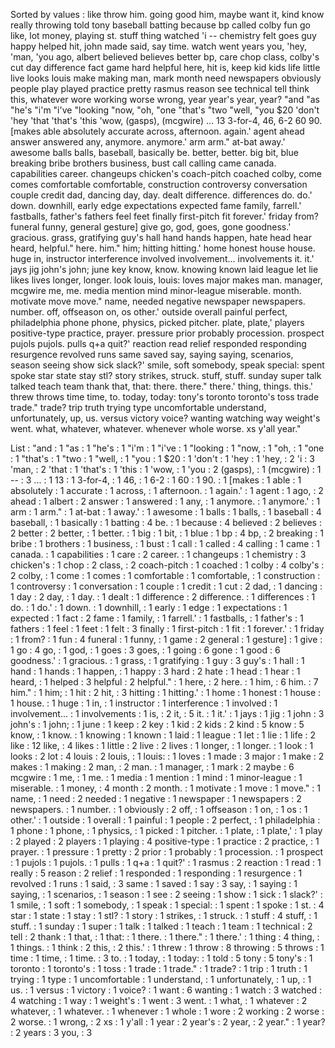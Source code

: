 Sorted by values :
like throw him. going good him, maybe want it, kind know really throwing told tony baseball batting because bp called colby fun go like, lot money, playing st. stuff thing watched 'i -- chemistry felt goes guy happy helped hit, john made said, say time. watch went years you, 'hey, 'man, 'you ago, albert believed believes better bp, care chop class, colby's cut day difference fact game hard helpful here, hit is, keep kid kids life little live looks louis make making man, mark month need newspapers obviously people play played practice pretty rasmus reason see technical tell think this, whatever wore working worse wrong, year year's year, year? "and "as "he's "i'm "i've "looking "now, "oh, "one "that's "two "well, "you $20 'don't 'hey 'that 'that's 'this 'wow, (gasps), (mcgwire) ... 13 3-for-4, 46, 6-2 60 90. [makes able absolutely accurate across, afternoon. again.' agent ahead answer answered any, anymore. anymore.' arm arm." at-bat away.' awesome balls balls, baseball, basically be. better, better. big bit, blue breaking bribe brothers business, bust call calling came canada. capabilities career. changeups chicken's coach-pitch coached colby, come comes comfortable comfortable, construction controversy conversation couple credit dad, dancing day, day. dealt difference. differences do. do.' down. downhill, early edge expectations expected fame family, farrell.' fastballs, father's fathers feel feet finally first-pitch fit forever.' friday from? funeral funny, general gesture] give go, god, goes, gone goodness.' gracious. grass, gratifying guy's hall hand hands happen, hate head hear heard, helpful." here. him." him; hitting hitting.' home honest house house. huge in, instructor interference involved involvement... involvements it. it.' jays jig john's john; june key know, know. knowing known laid league let lie likes lives longer, longer. look louis, louis: loves major makes man. manager, mcgwire me, me. media mention mind minor-league miserable. month. motivate move move." name, needed negative newspaper newspapers. number. off, offseason on, os other.' outside overall painful perfect, philadelphia phone phone, physics, picked pitcher. plate, plate,' players positive-type practice, prayer. pressure prior probably procession. prospect pujols pujols. pulls q+a quit?' reaction read relief responded responding resurgence revolved runs same saved say, saying saying, scenarios, season seeing show sick slack?' smile, soft somebody, speak special: spent spoke star state stay stl? story strikes, struck. stuff, stuff. sunday super talk talked teach team thank that, that: there. there." there.' thing, things. this.' threw throws time time, to. today, today: tony's toronto toronto's toss trade trade." trade? trip truth trying type uncomfortable understand, unfortunately, up, us. versus victory voice? wanting watching way weight's went. what, whatever, whatever. whenever whole worse. xs y'all year." 

List :
"and : 1
"as : 1
"he's : 1
"i'm : 1
"i've : 1
"looking : 1
"now, : 1
"oh, : 1
"one : 1
"that's : 1
"two : 1
"well, : 1
"you : 1
$20 : 1
'don't : 1
'hey : 1
'hey, : 2
'i : 3
'man, : 2
'that : 1
'that's : 1
'this : 1
'wow, : 1
'you : 2
(gasps), : 1
(mcgwire) : 1
-- : 3
... : 1
13 : 1
3-for-4, : 1
46, : 1
6-2 : 1
60 : 1
90. : 1
[makes : 1
able : 1
absolutely : 1
accurate : 1
across, : 1
afternoon. : 1
again.' : 1
agent : 1
ago, : 2
ahead : 1
albert : 2
answer : 1
answered : 1
any, : 1
anymore. : 1
anymore.' : 1
arm : 1
arm." : 1
at-bat : 1
away.' : 1
awesome : 1
balls : 1
balls, : 1
baseball : 4
baseball, : 1
basically : 1
batting : 4
be. : 1
because : 4
believed : 2
believes : 2
better : 2
better, : 1
better. : 1
big : 1
bit, : 1
blue : 1
bp : 4
bp, : 2
breaking : 1
bribe : 1
brothers : 1
business, : 1
bust : 1
call : 1
called : 4
calling : 1
came : 1
canada. : 1
capabilities : 1
care : 2
career. : 1
changeups : 1
chemistry : 3
chicken's : 1
chop : 2
class, : 2
coach-pitch : 1
coached : 1
colby : 4
colby's : 2
colby, : 1
come : 1
comes : 1
comfortable : 1
comfortable, : 1
construction : 1
controversy : 1
conversation : 1
couple : 1
credit : 1
cut : 2
dad, : 1
dancing : 1
day : 2
day, : 1
day. : 1
dealt : 1
difference : 2
difference. : 1
differences : 1
do. : 1
do.' : 1
down. : 1
downhill, : 1
early : 1
edge : 1
expectations : 1
expected : 1
fact : 2
fame : 1
family, : 1
farrell.' : 1
fastballs, : 1
father's : 1
fathers : 1
feel : 1
feet : 1
felt : 3
finally : 1
first-pitch : 1
fit : 1
forever.' : 1
friday : 1
from? : 1
fun : 4
funeral : 1
funny, : 1
game : 2
general : 1
gesture] : 1
give : 1
go : 4
go, : 1
god, : 1
goes : 3
goes, : 1
going : 6
gone : 1
good : 6
goodness.' : 1
gracious. : 1
grass, : 1
gratifying : 1
guy : 3
guy's : 1
hall : 1
hand : 1
hands : 1
happen, : 1
happy : 3
hard : 2
hate : 1
head : 1
hear : 1
heard, : 1
helped : 3
helpful : 2
helpful." : 1
here, : 2
here. : 1
him, : 6
him. : 7
him." : 1
him; : 1
hit : 2
hit, : 3
hitting : 1
hitting.' : 1
home : 1
honest : 1
house : 1
house. : 1
huge : 1
in, : 1
instructor : 1
interference : 1
involved : 1
involvement... : 1
involvements : 1
is, : 2
it, : 5
it. : 1
it.' : 1
jays : 1
jig : 1
john : 3
john's : 1
john; : 1
june : 1
keep : 2
key : 1
kid : 2
kids : 2
kind : 5
know : 5
know, : 1
know. : 1
knowing : 1
known : 1
laid : 1
league : 1
let : 1
lie : 1
life : 2
like : 12
like, : 4
likes : 1
little : 2
live : 2
lives : 1
longer, : 1
longer. : 1
look : 1
looks : 2
lot : 4
louis : 2
louis, : 1
louis: : 1
loves : 1
made : 3
major : 1
make : 2
makes : 1
making : 2
man, : 2
man. : 1
manager, : 1
mark : 2
maybe : 6
mcgwire : 1
me, : 1
me. : 1
media : 1
mention : 1
mind : 1
minor-league : 1
miserable. : 1
money, : 4
month : 2
month. : 1
motivate : 1
move : 1
move." : 1
name, : 1
need : 2
needed : 1
negative : 1
newspaper : 1
newspapers : 2
newspapers. : 1
number. : 1
obviously : 2
off, : 1
offseason : 1
on, : 1
os : 1
other.' : 1
outside : 1
overall : 1
painful : 1
people : 2
perfect, : 1
philadelphia : 1
phone : 1
phone, : 1
physics, : 1
picked : 1
pitcher. : 1
plate, : 1
plate,' : 1
play : 2
played : 2
players : 1
playing : 4
positive-type : 1
practice : 2
practice, : 1
prayer. : 1
pressure : 1
pretty : 2
prior : 1
probably : 1
procession. : 1
prospect : 1
pujols : 1
pujols. : 1
pulls : 1
q+a : 1
quit?' : 1
rasmus : 2
reaction : 1
read : 1
really : 5
reason : 2
relief : 1
responded : 1
responding : 1
resurgence : 1
revolved : 1
runs : 1
said, : 3
same : 1
saved : 1
say : 3
say, : 1
saying : 1
saying, : 1
scenarios, : 1
season : 1
see : 2
seeing : 1
show : 1
sick : 1
slack?' : 1
smile, : 1
soft : 1
somebody, : 1
speak : 1
special: : 1
spent : 1
spoke : 1
st. : 4
star : 1
state : 1
stay : 1
stl? : 1
story : 1
strikes, : 1
struck. : 1
stuff : 4
stuff, : 1
stuff. : 1
sunday : 1
super : 1
talk : 1
talked : 1
teach : 1
team : 1
technical : 2
tell : 2
thank : 1
that, : 1
that: : 1
there. : 1
there." : 1
there.' : 1
thing : 4
thing, : 1
things. : 1
think : 2
this, : 2
this.' : 1
threw : 1
throw : 8
throwing : 5
throws : 1
time : 1
time, : 1
time. : 3
to. : 1
today, : 1
today: : 1
told : 5
tony : 5
tony's : 1
toronto : 1
toronto's : 1
toss : 1
trade : 1
trade." : 1
trade? : 1
trip : 1
truth : 1
trying : 1
type : 1
uncomfortable : 1
understand, : 1
unfortunately, : 1
up, : 1
us. : 1
versus : 1
victory : 1
voice? : 1
want : 6
wanting : 1
watch : 3
watched : 4
watching : 1
way : 1
weight's : 1
went : 3
went. : 1
what, : 1
whatever : 2
whatever, : 1
whatever. : 1
whenever : 1
whole : 1
wore : 2
working : 2
worse : 2
worse. : 1
wrong, : 2
xs : 1
y'all : 1
year : 2
year's : 2
year, : 2
year." : 1
year? : 2
years : 3
you, : 3

